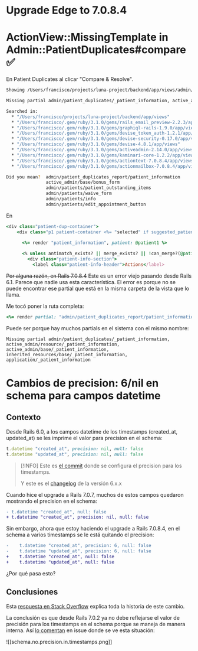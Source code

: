 # Upgrade Edge to 7.0.8.4

# ActionView::MissingTemplate in Admin::PatientDuplicates#compare ✅

En Patient Duplicates al clicar "Compare & Resolve".

```bash
Showing /Users/francisco/projects/luna-project/backend/app/views/admin/patient_duplicates_report/compare.html.erb where line #26 raised:

Missing partial admin/patient_duplicates/_patient_information, active_admin/resource/_patient_information, active_admin/base/_patient_information, inherited_resources/base/_patient_information, application/_patient_information with {:locale=>[:en], :formats=>[:html], :variants=>[], :handlers=>[:raw, :erb, :html, :builder, :ruby, :coffee, :arb, :haml]}.

Searched in:
  * "/Users/francisco/projects/luna-project/backend/app/views"
  * "/Users/francisco/.gem/ruby/3.1.0/gems/rails_email_preview-2.2.3/app/views"
  * "/Users/francisco/.gem/ruby/3.1.0/gems/graphiql-rails-1.9.0/app/views"
  * "/Users/francisco/.gem/ruby/3.1.0/gems/devise_token_auth-1.2.1/app/views"
  * "/Users/francisco/.gem/ruby/3.1.0/gems/devise-security-0.17.0/app/views"
  * "/Users/francisco/.gem/ruby/3.1.0/gems/devise-4.8.1/app/views"
  * "/Users/francisco/.gem/ruby/3.1.0/gems/activeadmin-2.14.0/app/views"
  * "/Users/francisco/.gem/ruby/3.1.0/gems/kaminari-core-1.2.2/app/views"
  * "/Users/francisco/.gem/ruby/3.1.0/gems/actiontext-7.0.8.4/app/views"
  * "/Users/francisco/.gem/ruby/3.1.0/gems/actionmailbox-7.0.8.4/app/views"

Did you mean?  admin/patient_duplicates_report/patient_information
               active_admin/base/bonus_form
               admin/patients/patient_outstanding_items
               admin/patients/waive_form
               admin/patients/info
               admin/patients/edit_appointment_button
```

En
```ruby
<div class="patient-dup-container">
    <div class="p1 patient-container <%= "selected" if suggested_patient(@patient1, @patient2) == @patient1 %>">
    
      <%= render "patient_information", patient: @patient1 %>

      <% unless antimatch_exists? || merge_exists? || !can_merge?(@patient1, @patient2) %>
        <div class="patient-info-section">
          <label class="patient-info-header">Actions</label>
```

~~Por alguna razón, en Rails 7.0.8.4~~ Este es un error viejo pasando desde Rails 6.1. Parece que nadie usa esta característica. El error es porque no se puede encontrar ese partial que está en la misma carpeta de la vista que lo llama.

Me tocó poner la ruta completa:
```ruby
<%= render partial: "admin/patient_duplicates_report/patient_information", locals: { patient: @patient1 } %>
```

Puede ser porque hay muchos partials en el sistema con el mismo nombre:
```
Missing partial admin/patient_duplicates/_patient_information, active_admin/resource/_patient_information, active_admin/base/_patient_information, inherited_resources/base/_patient_information, application/_patient_information
```

# Cambios de precision: 6/nil en schema para campos datetime

## Contexto

Desde Rails 6.0, a los campos datetime de los timestamps (created_at, updated_at) se les imprime el valor para precision en el schema:
```ruby
t.datetime "created_at", precision: nil, null: false
t.datetime "updated_at", precision: nil, null: false
```

> [!INFO]
> Este es [el commit](https://github.com/rails/rails/commit/57015cdfa2083351f64a82f7566965172a41efcb) donde se configura el precision para los timestamps.
> 
> Y este es el [changelog](https://github.com/rails/rails/blob/6-0-stable/activerecord/CHANGELOG.md) de la versión 6.x.x

Cuando hice el upgrade a Rails 7.0.7, muchos de estos campos quedaron mostrando el precision en el schema:
```diff
- t.datetime "created_at", null: false
+ t.datetime "created_at", precision: nil, null: false
```

Sin embargo, ahora que estoy haciendo el upgrade a Rails 7.0.8.4, en el schema a varios timestamps se le está quitando el precision:
```diff
-    t.datetime "created_at", precision: 6, null: false
-    t.datetime "updated_at", precision: 6, null: false
+    t.datetime "created_at", null: false
+    t.datetime "updated_at", null: false
```

¿Por qué pasa esto?

## Conclusiones

Esta [respuesta en Stack Overflow](https://stackoverflow.com/a/71482301/1407371) explica toda la historia de este cambio.

La conclusión es que desde Rails 7.0.2 ya no debe reflejarse el valor de precisión para los timestamps en el schema porque se maneja de manera interna. Así [lo comentan](https://github.com/rails/rails/issues/44571#issuecomment-1059295012) en issue donde se ve esta situación:

![[schema.no.precision.in.timestamps.png]]